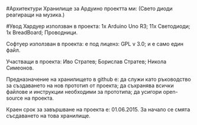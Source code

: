 #Архитектури
Хранилище за Ардуино проектта ми: (Свето диоди реагиращи на музика.)

#Увод
Хардуер използван в проекта: 1x Arduino Uno R3; 11x Светодиоди; 1x BreadBoard; Проводници.

Софтуер използван в проекта: 
  е под лиценз:
    GPL v 3.0;
    и е само един файл.

Участващи в проекта:
Иво Стратев; Борислав Стратев; Никола Симеонов.

Предназначение на хранилището в github е:
да служи като ръководство за създаването на нов прототип от проекта; да съхранява всички файлове и инструкции необходими за прототипа; да усигори open-source на проекта.

Краен срок за завършване на проекта е: 01.06.2015.
За начало се смята съсдаването на това хранилище.
